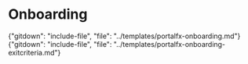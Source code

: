 
# Onboarding
{"gitdown": "include-file", "file": "../templates/portalfx-onboarding.md"}
{"gitdown": "include-file", "file": "../templates/portalfx-onboarding-exitcriteria.md"}
